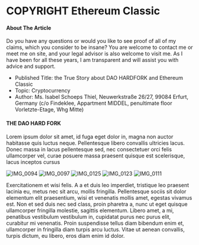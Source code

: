 # COPYRIGHT Ethereum Classic

#### About The Article

Do you have any questions or would you like to see proof of all of my claims, which you consider to be insane? You are welcome to contact me or meet me on site, and your legal advisor is also welcome to visit me. As I have been for all these years, I am transparent and will assist you with advice and support.

* Published Title: the True Story about DAO HARDFORK and Ethereum Classic
* Topic: Cryptocurrency
* Author: Ms. Isabel Schoeps Thiel, Neuwerkstraße 26/27, 99084 Erfurt, Germany (c/o Findeklee, Appartment MIDDEL, penultimate floor Vorletzte-Etage, Whg Mitte)  

#### THE DAO HARD FORK

Lorem ipsum dolor sit amet, id fuga eget dolor in, magna non auctor habitasse quis luctus neque. Pellentesque libero convallis ultricies lacus. Donec massa in lacus pellentesque sed, nec consectetuer 
orci felis ullamcorper vel, curae posuere massa praesent quisque est scelerisque, lacus inceptos cursus

![IMG_0094](https://github.com/IST-Github/eth-hardfork/assets/155141998/75d07a99-1ae5-4847-ae9b-0d7741885970)
![IMG_0097](https://github.com/IST-Github/eth-hardfork/assets/155141998/b20ec468-f366-48c6-a135-9b620d53c171)
![IMG_0125](https://github.com/IST-Github/eth-hardfork/assets/155141998/bfb66aa2-10fa-48da-913d-ce3a2a2bab7a)
![IMG_0123](https://github.com/IST-Github/eth-hardfork/assets/155141998/058ab696-a641-43c9-90e4-bf5b51fb04d1)
![IMG_0111](https://github.com/IST-Github/eth-hardfork/assets/155141998/3c657007-cecb-476d-82df-d3c346cff023)


Exercitationem et wisi felis. A a et duis leo imperdiet, tristique leo praesent lacinia eu, metus nec sit 
arcu, mollis fringilla. Pellentesque sociis sit dolor elementum elit praesentium, wisi et venenatis mollis 
amet, egestas vivamus est. Non et sed duis nec sed class, proin pharetra a, nunc ut eget quisque ullamcorper 
fringilla molestie, sagittis elementum. Libero amet, a mi, penatibus vestibulum vestibulum in, cupidatat purus
nec purus elit, curabitur mi venenatis. Proin suspendisse tellus diam bibendum enim et, ullamcorper in fringilla 
diam turpis arcu luctus. Vitae ut aenean convallis, turpis dictum, eu libero, eros diam enim id dolor.
